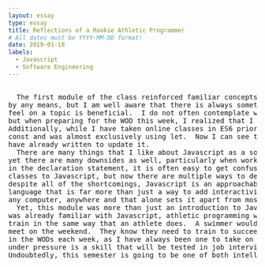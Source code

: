 ```yaml
---
layout: essay
type: essay
title: Reflections of a Rookie Athletic Programmer
# All dates must be YYYY-MM-DD format!
date: 2019-01-18
labels:
  - Javascript
  - Software Engineering
---
```

<pre>

  The first module of the class reinforced familiar concepts with but also presented new ideas.  I am not a novice Javascript programmer 
by any means, but I am well aware that there is always something new that I can learn, and any practice, no matter how confident I may 
feel on a topic is beneficial.  I do not often contemplate which areas of Javascript I know well and which areas I may have deficiencies, 
but when preparing for the WOD this week, I realized that I rarely work with Strings in Javascript, so this was an area that I focused on. 
Additionally, while I have taken online classes in ES6 prior to taking ICS314, I had not really understood when to use let and when to use 
const and was almost exclusively using let.  Now I can see the difference between the two and have begun to go back through the code I 
have already written to update it.
  There are many things that I like about Javascript as a software engineering language, such as the incredibly dynamic uses for arrays, 
yet there are many downsides as well, particularly when working on a project with multiple people.  Since variable types are not defined
in the declaration statement, it is often easy to get confused when reading someone else’s code.  I am quite happy with the addition of 
classes to Javascript, but now there are multiple ways to define objects, and this too can lead to confusion when collaborating.  Still, 
despite all of the shortcomings, Javascript is an approachable language that over the years has grown into a full-fledged programming 
language that is far more than just a way to add interactivity to web pages.  Furthermore, the applications can be run in any browser, on 
any computer, anywhere and that alone sets it apart from most other languages.
  Yet, this module was more than just an introduction to Javascript.  It also introduced the concept of athletic programming, and where I
was already familiar with Javascript, athletic programming was completely new.  Athletic programming is the idea that programmers can 
train in the same way that an athlete does.  A swimmer would never sit and watch tv all week long, and then expect to perform at a swim 
meet on the weekend.  They know they need to train to succeed and so too do programmers.  I am excited to have this opportunity to perform 
in the WODs each week, as I have always been one to take on a challenge.  Furthermore, I understand that the skill of solving problems 
under pressure is a skill that will be tested in job interviews and for that reason alone, it is worth the effort to improve.  
Undoubtedly, this semester is going to be one of both intellectual and personal growth and I am excited for what is to come.
</pre>
